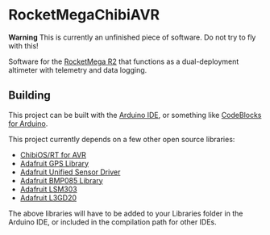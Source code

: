 RocketMegaChibiAVR
==================

**Warning**
This is currently an unfinished piece of software. Do not try to fly with this!

Software for the [RocketMega R2](https://github.com/zortness/rocket-mega-shield) that functions
as a dual-deployment altimeter with telemetry and data logging.


Building
------------
This project can be built with the [Arduino IDE](http://arduino.cc/en/main/software), 
or something like [CodeBlocks for Arduino](http://www.arduinodev.com/codeblocks/).

This project currently depends on a few other open source libraries:
* [ChibiOS/RT for AVR](https://code.google.com/p/rtoslibs/)
* [Adafruit GPS Library](https://github.com/adafruit/Adafruit-GPS-Library)
* [Adafruit Unified Sensor Driver](https://github.com/adafruit/Adafruit_Sensor)
* [Adafruit BMP085 Library](https://github.com/adafruit/Adafruit-BMP085-Library)
* [Adafruit LSM303](https://github.com/adafruit/Adafruit_LSM303)
* [Adafruit L3GD20](https://github.com/adafruit/Adafruit_L3GD20)

The above libraries will have to be added to your Libraries folder in the Arduino IDE, 
or included in the compilation path for other IDEs.